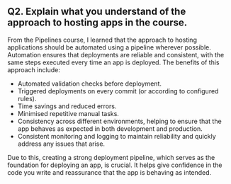 ## Q2. Explain what you understand of the approach to hosting apps in the course.

From the Pipelines course, I learned that the approach to hosting applications should be automated using a pipeline
wherever possible. Automation ensures that deployments are reliable and consistent, with the same steps executed every
time an app is deployed. The benefits of this approach include:

- Automated validation checks before deployment.
- Triggered deployments on every commit (or according to configured rules).
- Time savings and reduced errors.
- Minimised repetitive manual tasks.
- Consistency across different environments, helping to ensure that the app behaves as expected in both development
and production.
- Consistent monitoring and logging to maintain reliability and quickly address any issues that arise.

Due to this, creating a strong deployment pipeline, which serves as the foundation for deploying an app, is crucial.
It helps give confidence in the code you write and reassurance that the app is behaving as intended.

